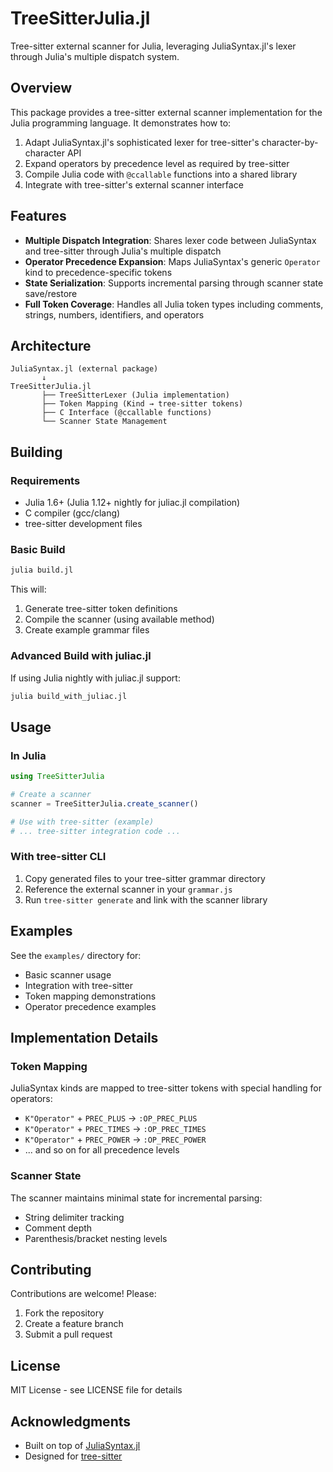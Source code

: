 # TreeSitterJulia.jl

Tree-sitter external scanner for Julia, leveraging JuliaSyntax.jl's lexer through Julia's multiple dispatch system.

## Overview

This package provides a tree-sitter external scanner implementation for the Julia programming language. It demonstrates how to:

1. Adapt JuliaSyntax.jl's sophisticated lexer for tree-sitter's character-by-character API
2. Expand operators by precedence level as required by tree-sitter
3. Compile Julia code with `@ccallable` functions into a shared library
4. Integrate with tree-sitter's external scanner interface

## Features

- **Multiple Dispatch Integration**: Shares lexer code between JuliaSyntax and tree-sitter through Julia's multiple dispatch
- **Operator Precedence Expansion**: Maps JuliaSyntax's generic `Operator` kind to precedence-specific tokens
- **State Serialization**: Supports incremental parsing through scanner state save/restore
- **Full Token Coverage**: Handles all Julia token types including comments, strings, numbers, identifiers, and operators

## Architecture

```
JuliaSyntax.jl (external package)
       ↓
TreeSitterJulia.jl
       ├── TreeSitterLexer (Julia implementation)
       ├── Token Mapping (Kind → tree-sitter tokens)
       ├── C Interface (@ccallable functions)
       └── Scanner State Management
```

## Building

### Requirements

- Julia 1.6+ (Julia 1.12+ nightly for juliac.jl compilation)
- C compiler (gcc/clang)
- tree-sitter development files

### Basic Build

```bash
julia build.jl
```

This will:
1. Generate tree-sitter token definitions
2. Compile the scanner (using available method)
3. Create example grammar files

### Advanced Build with juliac.jl

If using Julia nightly with juliac.jl support:

```bash
julia build_with_juliac.jl
```

## Usage

### In Julia

```julia
using TreeSitterJulia

# Create a scanner
scanner = TreeSitterJulia.create_scanner()

# Use with tree-sitter (example)
# ... tree-sitter integration code ...
```

### With tree-sitter CLI

1. Copy generated files to your tree-sitter grammar directory
2. Reference the external scanner in your `grammar.js`
3. Run `tree-sitter generate` and link with the scanner library

## Examples

See the `examples/` directory for:
- Basic scanner usage
- Integration with tree-sitter
- Token mapping demonstrations
- Operator precedence examples

## Implementation Details

### Token Mapping

JuliaSyntax kinds are mapped to tree-sitter tokens with special handling for operators:

- `K"Operator"` + `PREC_PLUS` → `:OP_PREC_PLUS`
- `K"Operator"` + `PREC_TIMES` → `:OP_PREC_TIMES`
- `K"Operator"` + `PREC_POWER` → `:OP_PREC_POWER`
- ... and so on for all precedence levels

### Scanner State

The scanner maintains minimal state for incremental parsing:
- String delimiter tracking
- Comment depth
- Parenthesis/bracket nesting levels

## Contributing

Contributions are welcome! Please:
1. Fork the repository
2. Create a feature branch
3. Submit a pull request

## License

MIT License - see LICENSE file for details

## Acknowledgments

- Built on top of [JuliaSyntax.jl](https://github.com/JuliaLang/JuliaSyntax.jl)
- Designed for [tree-sitter](https://tree-sitter.github.io/tree-sitter/)